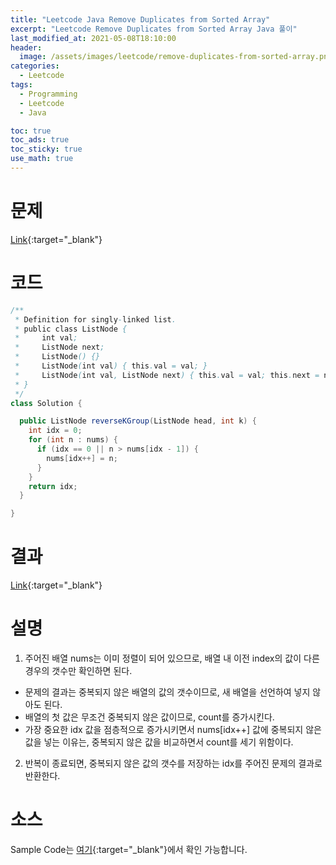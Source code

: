 ```yaml
---
title: "Leetcode Java Remove Duplicates from Sorted Array"
excerpt: "Leetcode Remove Duplicates from Sorted Array Java 풀이"
last_modified_at: 2021-05-08T18:10:00
header:
  image: /assets/images/leetcode/remove-duplicates-from-sorted-array.png
categories:
  - Leetcode
tags:
  - Programming
  - Leetcode
  - Java

toc: true
toc_ads: true
toc_sticky: true
use_math: true
---
```

# 문제
[Link](https://leetcode.com/problems/reverse-nodes-in-k-group/){:target="_blank"}

# 코드
```java
/**
 * Definition for singly-linked list.
 * public class ListNode {
 *     int val;
 *     ListNode next;
 *     ListNode() {}
 *     ListNode(int val) { this.val = val; }
 *     ListNode(int val, ListNode next) { this.val = val; this.next = next; }
 * }
 */
class Solution {

  public ListNode reverseKGroup(ListNode head, int k) {
    int idx = 0;
    for (int n : nums) {
      if (idx == 0 || n > nums[idx - 1]) {
        nums[idx++] = n;
      }
    }
    return idx;
  }

}
```

# 결과
[Link](https://leetcode.com/submissions/detail/490416459/){:target="_blank"}

# 설명
1. 주어진 배열 nums는 이미 정렬이 되어 있으므로, 배열 내 이전 index의 값이 다른 경우의 갯수만 확인하면 된다.
- 문제의 결과는 중복되지 않은 배열의 값의 갯수이므로, 새 배열을 선언하여 넣지 않아도 된다.
- 배열의 첫 값은 무조건 중복되지 않은 값이므로, count를 증가시킨다.
- 가장 중요한 idx 값을 점층적으로 증가시키면서 nums[idx++] 값에 중복되지 않은 값을 넣는 이유는, 중복되지 않은 값을 비교하면서 count를 세기 위함이다.

2. 반복이 종료되면, 중복되지 않은 값의 갯수를 저장하는 idx를 주어진 문제의 결과로 반환한다.

# 소스
Sample Code는 [여기](https://github.com/GracefulSoul/leetcode/blob/master/src/main/java/gracefulsoul/problems/RemoveDuplicatesfromSortedArray.java){:target="_blank"}에서 확인 가능합니다.
